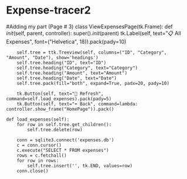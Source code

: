 # Expense-tracer2
#Adding my part (Page # 3)
class ViewExpensesPage(tk.Frame):
    def _init_(self, parent, controller):
        super()._init_(parent)
        tk.Label(self, text="📋 All Expenses", font=("Helvetica", 18)).pack(pady=10)

        self.tree = ttk.Treeview(self, columns=("ID", "Category", "Amount", "Date"), show='headings')
        self.tree.heading("ID", text="ID")
        self.tree.heading("Category", text="Category")
        self.tree.heading("Amount", text="Amount")
        self.tree.heading("Date", text="Date")
        self.tree.pack(fill="both", expand=True, padx=20, pady=10)

        tk.Button(self, text="🔄 Refresh", command=self.load_expenses).pack(pady=5)
        tk.Button(self, text="⬅ Back", command=lambda: controller.show_frame("HomePage")).pack()

    def load_expenses(self):
        for row in self.tree.get_children():
            self.tree.delete(row)

        conn = sqlite3.connect('expenses.db')
        c = conn.cursor()
        c.execute("SELECT * FROM expenses")
        rows = c.fetchall()
        for row in rows:
            self.tree.insert('', tk.END, values=row)
        conn.close()
